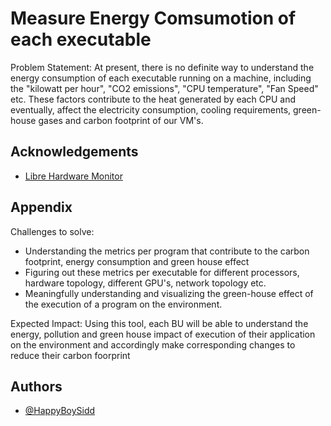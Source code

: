 
# Measure Energy Comsumotion of each executable

Problem Statement: At present, there is no definite way to understand the energy consumption of each executable running on a machine, including the "kilowatt per hour", "CO2 emissions", "CPU temperature", "Fan Speed" etc.
These factors contribute to the heat generated by each CPU and eventually, affect the electricity consumption, cooling requirements, green-house gases and carbon footprint of our VM's.
 



## Acknowledgements

 - [Libre Hardware Monitor](https://github.com/LibreHardwareMonitor/LibreHardwareMonitor)


## Appendix

Challenges to solve: 
- Understanding the metrics per program that contribute to the carbon footprint, energy consumption and green house effect
- Figuring out these metrics per executable for different processors, hardware topology, different GPU's, network topology etc.
- Meaningfully understanding and visualizing the green-house effect of the execution of a program on the environment.
 
Expected Impact:
Using this tool, each BU will be able to understand the energy, pollution and green house impact of execution of their application on the environment and accordingly make corresponding changes to reduce their carbon foorprint


## Authors

- [@HappyBoySidd](https://github.com/HappyBoySidd)

